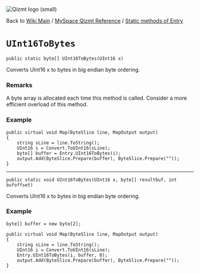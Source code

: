 <a href='Hidden comment: Image:'></a><img src='http://qizmt.googlecode.com/svn/wiki/images/Qizmt_logo_small.png' alt='Qizmt logo (small)' />

Back to <a href='Hidden comment: Link:'></a>[Wiki Main](Main.md) / [MySpace Qizmt Reference](MySpaceQizmtReference.md) / [Static methods of Entry](MySpaceQizmtReferenceEntryStaticMethods.md)



# `UInt16ToBytes` #
`public static byte[] UInt16ToBytes(UInt16 x)`

Converts UInt16  x to bytes in big endian byte ordering.
### Remarks ###
A byte array is allocated each time this method is called.  Consider a more efficient overload of this method.

### Example ###
```
public virtual void Map(ByteSlice line, MapOutput output)
{
    string sLine = line.ToString();
    UInt16 i = Convert.ToUInt16(sLine);
    byte[] buffer = Entry.UInt16ToBytes(i);
    output.Add(ByteSlice.Prepare(buffer), ByteSlice.Prepare(""));
} 
```

---




`public static void UInt16ToBytes(UInt16 x, byte[] resultbuf, int bufoffset)`

Converts UInt16  x to bytes in big endian byte ordering.

### Example ###
```
byte[] buffer = new byte[2];

public virtual void Map(ByteSlice line, MapOutput output)
{
    string sLine = line.ToString();
    UInt16 i = Convert.ToUInt16(sLine);
    Entry.UInt16ToBytes(i, buffer, 0);
    output.Add(ByteSlice.Prepare(buffer), ByteSlice.Prepare(""));
} 
```
